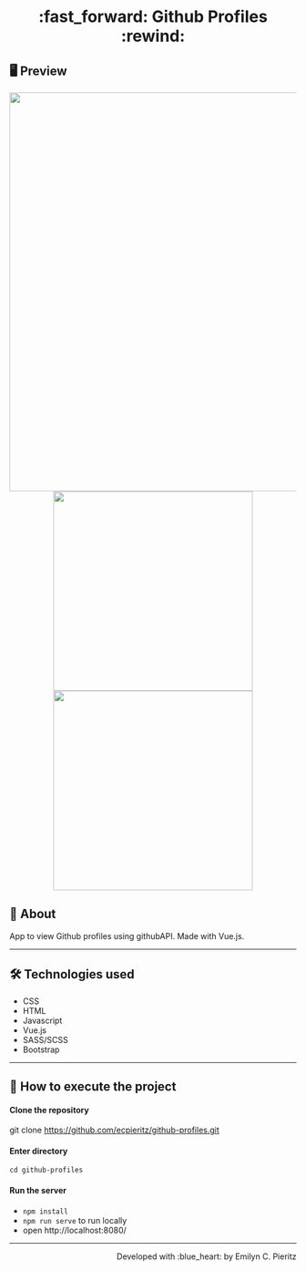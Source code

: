 <h1 align = "center"> :fast_forward: Github Profiles :rewind: </h1>

## 🖥 Preview
<p align = "center">
  <img src = "x" width = "700" height = "auto">
  <img src = "x" width = "350" height = "auto">
  <img src = "x" width = "350" height = "auto">
</p>

## 📖 About
<p>App to view Github profiles using githubAPI. Made with Vue.js.</p>

---

## 🛠 Technologies used
- CSS
- HTML
- Javascript
- Vue.js
- SASS/SCSS
- Bootstrap

---


## 🚀 How to execute the project
#### Clone the repository
git clone https://github.com/ecpieritz/github-profiles.git

#### Enter directory
`cd github-profiles`

#### Run the server
- `npm install`
- `npm run serve` to run locally
- open http://localhost:8080/ 

---
<p align = "right">Developed with :blue_heart: by Emilyn C. Pieritz</p>
